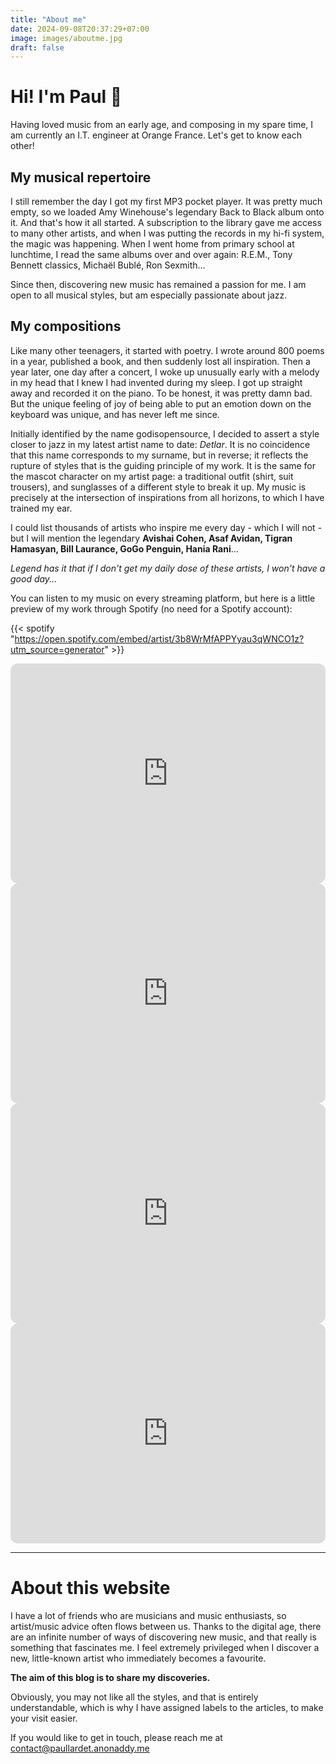 ```yaml
---
title: "About me"
date: 2024-09-08T20:37:29+07:00
image: images/aboutme.jpg
draft: false
---
```


# Hi! I'm Paul 👋

Having loved music from an early age, and composing in my spare time, I am currently an I.T. engineer at Orange France. Let's get to know each other!

## My musical repertoire

I still remember the day I got my first MP3 pocket player. It was pretty much empty, so we loaded Amy Winehouse's legendary Back to Black album onto it. And that's how it all started. A subscription to the library gave me access to many other artists, and when I was putting the records in my hi-fi system, the magic was happening. When I went home from primary school at lunchtime, I read the same albums over and over again: R.E.M., Tony Bennett classics, Michaël Bublé, Ron Sexmith... 

Since then, discovering new music has remained a passion for me. I am open to all musical styles, but am especially passionate about jazz. 

## My compositions

Like many other teenagers, it started with poetry. I wrote around 800 poems in a year, published a book, and then suddenly lost all inspiration. Then a year later, one day after a concert, I woke up unusually early with a melody in my head that I knew I had invented during my sleep. I got up straight away and recorded it on the piano. To be honest, it was pretty damn bad. But the unique feeling of joy of being able to put an emotion down on the keyboard was unique, and has never left me since. 

Initially identified by the name godisopensource, I decided to assert a style closer to jazz in my latest artist name to date: *Detlar*. It is no coincidence that this name corresponds to my surname, but in reverse; it reflects the rupture of styles that is the guiding principle of my work. It is the same for the mascot character on my artist page: a traditional outfit (shirt, suit trousers), and sunglasses of a different style to break it up. My music is precisely at the intersection of inspirations from all horizons, to which I have trained my ear. 

I could list thousands of artists who inspire me every day - which I will not - but I will mention the legendary **Avishai Cohen, Asaf Avidan, Tigran Hamasyan, Bill Laurance, GoGo Penguin, Hania Rani**... 

*Legend has it that if I don't get my daily dose of these artists, I won't have a good day...*

You can listen to my music on every streaming platform, but here is a little preview of my work through Spotify (no need for a Spotify account):

{{< spotify "https://open.spotify.com/embed/artist/3b8WrMfAPPYyau3qWNCO1z?utm_source=generator" >}}

<iframe style="border-radius:12px" src="https://open.spotify.com/embed/artist/3b8WrMfAPPYyau3qWNCO1z?utm_source=generator" width="100%" height="352" frameBorder="0" allowfullscreen="" allow="autoplay; clipboard-write; encrypted-media; fullscreen; picture-in-picture" loading="lazy"></iframe>

<iframe style="border-radius:12px" src="https://open.spotify.com/embed/artist/3b8WrMfAPPYyau3qWNCO1z?utm_source=generator" width="100%" height="352" frameBorder="0" allowfullscreen="" allow="autoplay; clipboard-write; encrypted-media; fullscreen; picture-in-picture" loading="lazy"></iframe>

<iframe style="border-radius:12px" src="https://open.spotify.com/embed/artist/3b8WrMfAPPYyau3qWNCO1z?utm_source=generator" width="100%" height="352" frameBorder="0" allowfullscreen="" allow="autoplay; clipboard-write; encrypted-media; fullscreen; picture-in-picture" loading="lazy"></iframe>

<iframe style="border-radius:12px" src="https://open.spotify.com/embed/artist/3b8WrMfAPPYyau3qWNCO1z?utm_source=generator" width="100%" height="352" frameBorder="0" allowfullscreen="" allow="autoplay; clipboard-write; encrypted-media; fullscreen; picture-in-picture" loading="lazy"></iframe>

---

# About this website

I have a lot of friends who are musicians and music enthusiasts, so artist/music advice often flows between us. Thanks to the digital age, there are an infinite number of ways of discovering new music, and that really is something that fascinates me. I feel extremely privileged when I discover a new, little-known artist who immediately becomes a favourite. 

**The aim of this blog is to share my discoveries.**

Obviously, you may not like all the styles, and that is entirely understandable, which is why I have assigned labels to the articles, to make your visit easier. 

If you would like to get in touch, please reach me at [contact@paullardet.anonaddy.me](mailto:contact@paullardet.anonaddy.me)
